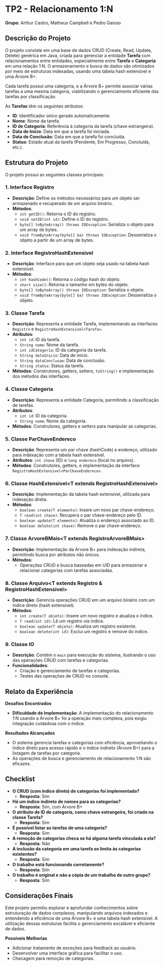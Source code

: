 # **TP2 - Relacionamento 1:N**
**Grupo**: Arthur Castro, Matheus Campbell e Pedro Gaioso

## **Descrição do Projeto**

O projeto consiste em uma base de dados CRUD (Create, Read, Update, Delete) genérica em Java, criada para gerenciar a entidade **Tarefa** com relacionamentos entre entidades, especialmente entre **Tarefa** e **Categoria** em uma relação 1:N. O armazenamento e busca de dados são otimizados por meio de estruturas indexadas, usando uma tabela hash extensível e uma Árvore B+.

Cada tarefa possui uma categoria, e a Árvore B+ permite associar várias tarefas a uma mesma categoria, viabilizando o gerenciamento eficiente das tarefas por classificação.

As **Tarefas** têm os seguintes atributos:
- **ID**: Identificador único gerado automaticamente.
- **Nome**: Nome da tarefa.
- **ID de Categoria**: Referência à categoria da tarefa (chave estrangeira).
- **Data de Início**: Data em que a tarefa foi iniciada.
- **Data de Conclusão**: Data em que a tarefa foi concluída.
- **Status**: Estado atual da tarefa (Pendente, Em Progresso, Concluída, etc.).

## **Estrutura do Projeto**

O projeto possui as seguintes classes principais:

### **1. Interface Registro**

- **Descrição**: Define os métodos necessários para um objeto ser armazenado e recuperado de um arquivo binário.
- **Métodos**:
  - `int getID()`: Retorna o ID do registro.
  - `void setID(int id)`: Define o ID do registro.
  - `byte[] toByteArray() throws IOException`: Serializa o objeto para um array de bytes.
  - `void fromByteArray(byte[] ba) throws IOException`: Desserializa o objeto a partir de um array de bytes.

### **2. Interface RegistroHashExtensivel**

- **Descrição**: Interface para que um objeto seja usado na tabela hash extensível.
- **Métodos**:
  - `int hashCode()`: Retorna o código hash do objeto.
  - `short size()`: Retorna o tamanho em bytes do objeto.
  - `byte[] toByteArray() throws IOException`: Serializa o objeto.
  - `void fromByteArray(byte[] ba) throws IOException`: Desserializa o objeto.

### **3. Classe Tarefa**

- **Descrição**: Representa a entidade Tarefa, implementando as interfaces `Registro` e `RegistroHashExtensivel<Tarefa>`.
- **Atributos**:
  - `int id`: ID da tarefa.
  - `String nome`: Nome da tarefa.
  - `int idCategoria`: ID da categoria da tarefa.
  - `String dataInicio`: Data de início.
  - `String dataConclusao`: Data de conclusão.
  - `String status`: Status da tarefa.
- **Métodos**: Construtores, getters, setters, `toString()` e implementação dos métodos das interfaces.

### **4. Classe Categoria**

- **Descrição**: Representa a entidade Categoria, permitindo a classificação de tarefas.
- **Atributos**:
  - `int id`: ID da categoria.
  - `String nome`: Nome da categoria.
- **Métodos**: Construtores, getters e setters para manipular as categorias.

### **5. Classe ParChaveEndereco**

- **Descrição**: Representa um par chave (hashCode) e endereço, utilizado para indexação com a tabela hash extensível.
- **Atributos**: `int chave` (ID) e `long endereco` (local no arquivo).
- **Métodos**: Construtores, getters, e implementação da interface `RegistroHashExtensivel<ParChaveEndereco>`.

### **6. Classe HashExtensivel<T extends RegistroHashExtensivel<T>>**

- **Descrição**: Implementação da tabela hash extensível, utilizada para indexação direta.
- **Métodos**:
  - `boolean create(T elemento)`: Insere um novo par chave-endereço.
  - `T read(int chave)`: Recupera o par chave-endereço pelo ID.
  - `boolean update(T elemento)`: Atualiza o endereço associado ao ID.
  - `boolean delete(int chave)`: Remove o par chave-endereço.

### **7. Classe ArvoreBMais<T extends RegistroArvoreBMais<T>>**

- **Descrição**: Implementação da Árvore B+ para indexação indireta, permitindo busca por atributos não únicos.
- **Métodos**: 
  - Operações CRUD e busca baseadas em UID para armazenar e relacionar categorias com tarefas associadas.

### **8. Classe Arquivo<T extends Registro & RegistroHashExtensivel<T>>**

- **Descrição**: Gerencia operações CRUD em um arquivo binário com um índice direto (hash extensível).
- **Métodos**:
  - `int create(T objeto)`: Insere um novo registro e atualiza o índice.
  - `T read(int id)`: Lê um registro via índice.
  - `boolean update(T objeto)`: Atualiza um registro existente.
  - `boolean delete(int id)`: Exclui um registro e remove do índice.

### **9. Classe IO**

- **Descrição**: Contém o `main` para execução do sistema, ilustrando o uso das operações CRUD com tarefas e categorias.
- **Funcionalidades**:
  - Criação e gerenciamento de tarefas e categorias.
  - Testes das operações de CRUD no console.

## **Relato da Experiência**

**Desafios Encontrados**
- **Dificuldade de Implementação**: A implementação do relacionamento 1:N usando a Árvore B+ foi a operação mais complexa, pois exigiu integração cuidadosa com o índice.

**Resultados Alcançados**
- O sistema gerencia tarefas e categorias com eficiência, aproveitando o índice direto para acesso rápido e o índice indireto (Árvore B+) para a listagem de tarefas por categoria.
- As operações de busca e gerenciamento de relacionamento 1:N são eficazes.

## **Checklist**

- **O CRUD (com índice direto) de categorias foi implementado?**  
  - **Resposta**: Sim
- **Há um índice indireto de nomes para as categorias?**
  - **Resposta**: Sim, com Árvore B+
- **O atributo de ID de categoria, como chave estrangeira, foi criado na classe Tarefa?**
  - **Resposta**: Sim
- **É possível listar as tarefas de uma categoria?**
  - **Resposta**: Sim
- **A remoção de categorias checa se há alguma tarefa vinculada a ela?**
  - **Resposta**: Não
- **A inclusão da categoria em uma tarefa se limita às categorias existentes?**
  - **Resposta**: Sim
- **O trabalho está funcionando corretamente?**
  - **Resposta**: Sim
- **O trabalho é original e não a cópia de um trabalho de outro grupo?**
  - **Resposta**: Sim

## **Considerações Finais**

Este projeto permitiu explorar e aprofundar conhecimentos sobre estruturação de dados complexos, manipulando arquivos indexados e entendendo a eficiência de uma Árvore B+ e uma tabela hash extensível. A utilização dessas estruturas facilita o gerenciamento escalável e eficiente de dados.

**Possíveis Melhorias**
- Adicionar tratamento de exceções para feedback ao usuário.
- Desenvolver uma interface gráfica para facilitar o uso.
- Checagem para remoção de categorias.
